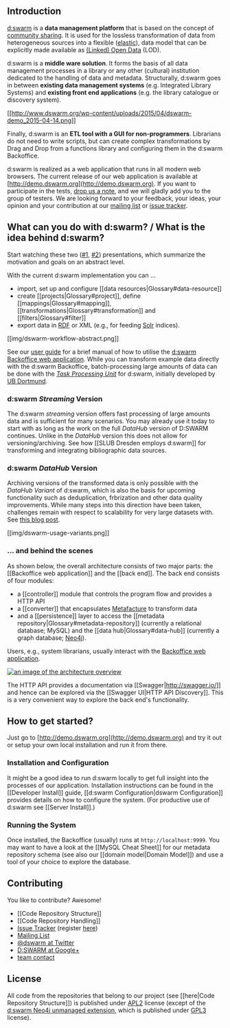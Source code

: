 ## Introduction
[d:swarm](http://dswarm.org) is a **data management platform** that is based on the concept of [community sharing](http://en.wikipedia.org/wiki/Sharing). It is used for the lossless transformation of data from heterogeneous sources into a flexible ([elastic](http://en.wikipedia.org/wiki/Elasticity_%28data_store%29)), data model that can be explicitly made available as [(Linked) Open Data](http://en.wikipedia.org/wiki/Linked_data) (LOD).

d:swarm is a **middle ware solution**. It forms the basis of all data management processes in a library or any other (cultural) institution dedicated to the handling of data and metadata.  Structurally, d:swarm goes in between **existing data management systems** (e.g. Integrated Library Systems) and **existing front end applications** (e.g. the library catalogue or discovery system).

[[http://www.dswarm.org/wp-content/uploads/2015/04/dswarm-demo_2015-04-14.png]]

Finally, d:swarm is an **ETL tool with a GUI for non-programmers**. Librarians do not need to write scripts, but can create complex transformations by Drag and Drop from a functions library and configuring them in the d:swarm Backoffice.

d:swarm is realized as a web application that runs in all modern web browsers. The current release of our web application is available at [http://demo.dswarm.org](http://demo.dswarm.org). If you want to participate in the tests, [drop us a note](mailto:team@dswarm.org), and we will gladly add you to the group of testers. We are looking forward to your feedback, your ideas, your opinion and your contribution at our [mailing list](https://groups.google.com/forum/#!forum/dswarm) or [issue tracker](https://jira.slub-dresden.de).

## What can you do with d:swarm? / What is the idea behind d:swarm?

Start watching these two ([#1](http://prezi.com/0zh_ypsezu6i/), [#2](http://www.slideshare.net/JensMittelbach/dswarm-a-library-data-management-platform-based-on-a-linked-open-data-approach)) presentations, which summarize the motivation and goals on an abstract level.

With the current d:swarm implementation you can ...
 * import, set up and configure [[data resources|Glossary#data-resource]]
 * create [[projects|Glossary#project]], define [[mappings|Glossary#mapping]], [[transformations|Glossary#transformation]] and [[filters|Glossary#filter]]
 * export data in [RDF](http://en.wikipedia.org/wiki/Resource_Description_Framework) or XML (e.g., for feeding [Solr](http://lucene.apache.org/solr/) indices).

<!--- source code for image currently stored by jan -->
[[img/dswarm-workflow-abstract.png]]

See our [user guide](https://github.com/dswarm/dswarm-documentation/wiki/Overview) for a brief manual of how to utilise the [d:swarm Backoffice web application](http://demo.dswarm.org). While you can transform example data directly with the d:swarm Backoffice, batch-processing large amounts of data can be done with the *[Task Processing Unit](https://github.com/dswarm/task-processing-unit-for-dswarm)* for d:swarm, initially developed by [UB Dortmund](https://www.ub.uni-dortmund.de/). 

### d:swarm *Streaming* Version

The d:swarm *streaming* version offers fast processing of large amounts data and is sufficient for many scenarios. You may already use it today to start with as long as the work on the full *DataHub* version of D:SWARM continues. Unlike in the *DataHub* version this does not allow for versioning/archiving. See how  [[SLUB Dresden employs d:swarm]] for transforming and integrating bibliographic data sources.

### d:swarm *DataHub* Version

Archiving versions of the transformed data is only possible with the *DataHub Variant* of d:swarm, which is also the basis for upcoming functionality such as deduplication, frbrization and other data quality improvements. While many steps into this direction have been taken, challenges remain with respect to scalability for very large datasets with. See [this blog post](http://www.slub-dresden.de/blog-post-on-challenges-property-graph-handling).

<!--- source code for image currently stored by jan -->
[[img/dswarm-usage-variants.png]]

### ... and behind the scenes

As shown below, the overall architecture consists of two major parts: the [[Backoffice web application]] and the [[back end]]. The back end consists of four modules: 
 * a [[controller]] module that controls the program flow and provides a HTTP API
 * a [[converter]] that encapsulates [Metafacture](https://github.com/culturegraph/metafacture-core) to transform data
 * and a [[persistence]] layer to access the [[metadata repository|Glossary#metadata-repository]] (currently a relational database; MySQL) and the [[data hub|Glossary#data-hub]] (currently a graph database; [Neo4j](http://www.neo4j.org)).
 
Users, e.g., system librarians, usually interact with the [Backoffice web application](http://demo.dswarm.org).

[![an image of the architecture overview](https://raw.githubusercontent.com/wiki/dswarm/dswarm-documentation/img/architecture.png)](https://raw.githubusercontent.com/wiki/dswarm/dswarm-documentation/img/architecture.png "Architecture Overview")

The HTTP API provides a documentation via [[Swagger|http://swagger.io/]] and hence can be explored via the [[Swagger UI|HTTP API Discovery]]. This is a very convenient way to explore the back end's functionality. 

## How to get started?

Just go to [http://demo.dswarm.org](http://demo.dswarm.org) and try it out or setup your own local installation and run it from there.

### Installation and Configuration

It might be a good idea to run d:swarm locally to get full insight into the processes of our application.
Installation instructions can be found in the [[Developer Install]] guide, [[d:swarm Configuration|dswarm Configuration]] provides details on how to configure the system. (For productive use of d:swarm see [[Server Install]].)

### Running the System

Once installed, the Backoffice (usually) runs at `http://localhost:9999`.  You may want to have a look at the [[MySQL Cheat Sheet]] for our metadata repository schema (see also our [[domain model|Domain Model]]) and use a tool of your choice to explore the database.

## Contributing

You like to contribute? Awesome!

* [[Code Repository Structure]]
* [[Code Repository Handling]]
* [Issue Tracker](https://jira.slub-dresden.de) (register [here](https://jira.slub-dresden.de/secure/ContactAdministrators!default.jspa))
* [Mailing List](https://groups.google.com/forum/#!forum/dswarm)
* [@dswarm at Twitter](https://twitter.com/dswarm)
* [D:SWARM at Google+](https://plus.google.com/u/0/b/113858333420496787463/113858333420496787463/posts)
* [team contact](mailto:team@dswarm.org)

## License

All code from the repositories that belong to our project (see [[here|Code Repository Structure]]) is published under [APL2](http://www.apache.org/licenses/LICENSE-2.0) license (except of the [d:swarm Neo4j unmanaged extension](https://github.com/dswarm/dswarm-graph-neo4j), which is published under [GPL3](http://www.gnu.org/copyleft/gpl.html) license).